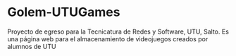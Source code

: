 # Golem-UTUGames
Proyecto de egreso para la Tecnicatura de Redes y Software, UTU, Salto. Es una página web para el almacenamiento de videojuegos creados por alumnos de UTU
